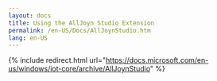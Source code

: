 ```yaml
---
layout: docs
title: Using the AllJoyn Studio Extension
permalink: /en-US/Docs/AllJoynStudio.htm
lang: en-US
---
```

{% include redirect.html url="https://docs.microsoft.com/en-us/windows/iot-core/archive/AllJoynStudio" %}
